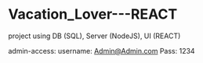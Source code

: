 # Vacation_Lover---REACT
project using DB (SQL), Server (NodeJS), UI (REACT)

admin-access:
username: Admin@Admin.com
Pass: 1234
